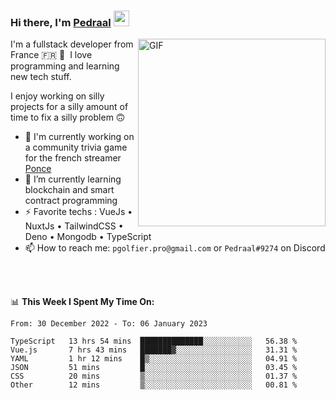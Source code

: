 ### Hi there, I'm <a href="https://pedraal.dev" target="_blank">Pedraal</a> <img src="https://media.giphy.com/media/hvRJCLFzcasrR4ia7z/giphy.gif" width="25px">
<img align="right" alt="GIF" src="https://pedraal.dev/avatar.png" width="300" height="300" />

I'm a fullstack developer from France 🇫🇷 🥖 &nbsp;I love programming and learning new
tech stuff.

I enjoy working on silly projects for a silly amount of time to fix a silly problem 🙃

- 🔭  I'm currently working on a community trivia game for the french streamer <a href="https://twitch.tv/ponce" target="_blank">Ponce</a>
- 🌱 I’m currently learning blockchain and smart contract programming
- ⚡ Favorite techs : VueJs &bull; NuxtJs &bull; TailwindCSS &bull; Deno &bull; Mongodb &bull; TypeScript
- 📫 How to reach me: `pgolfier.pro@gmail.com` or `Pedraal#9274` on Discord

<br>
<br>

📊 **This Week I Spent My Time On:**
<!--START_SECTION:waka-->

```text
From: 30 December 2022 - To: 06 January 2023

TypeScript   13 hrs 54 mins  ██████████████░░░░░░░░░░░   56.38 %
Vue.js       7 hrs 43 mins   ███████▓░░░░░░░░░░░░░░░░░   31.31 %
YAML         1 hr 12 mins    █▒░░░░░░░░░░░░░░░░░░░░░░░   04.91 %
JSON         51 mins         █░░░░░░░░░░░░░░░░░░░░░░░░   03.45 %
CSS          20 mins         ▒░░░░░░░░░░░░░░░░░░░░░░░░   01.37 %
Other        12 mins         ▒░░░░░░░░░░░░░░░░░░░░░░░░   00.81 %
```

<!--END_SECTION:waka-->
